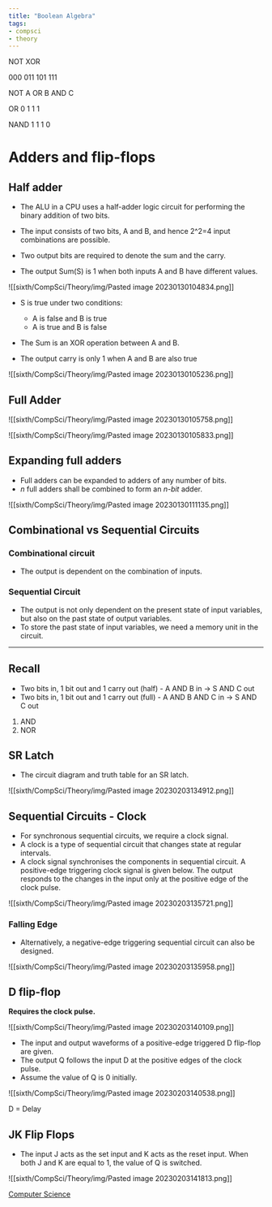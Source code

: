 ```yaml
---
title: "Boolean Algebra"
tags:
- compsci
- theory
---
```


NOT
XOR

000
011
101
111

NOT A OR B AND C

OR
0
1
1
1


NAND
1
1
1
0


# Adders and flip-flops


## Half adder

- The ALU in a CPU uses a half-adder logic circuit for performing the binary addition of two bits.
- The input consists of two bits, A and B, and hence 2^2=4 input combinations are possible.

- Two output bits are required to denote the sum and the carry.
- The output Sum(S) is 1 when both inputs A and B have different values.

![[sixth/CompSci/Theory/img/Pasted image 20230130104834.png]]

- S is true under two conditions:
	- A is false and B is true
	- A is true and B is false
- The Sum is an XOR operation between A and B.

- The output carry is only 1 when A and B are also true

![[sixth/CompSci/Theory/img/Pasted image 20230130105236.png]]

## Full Adder 

![[sixth/CompSci/Theory/img/Pasted image 20230130105758.png]]

![[sixth/CompSci/Theory/img/Pasted image 20230130105833.png]]

## Expanding full adders

- Full adders can be expanded to adders of any number of bits. 
- *n* full adders shall be combined to form an *n-bit* adder.

![[sixth/CompSci/Theory/img/Pasted image 20230130111135.png]]

## Combinational vs Sequential Circuits

### Combinational circuit

- The output is dependent on the combination of inputs.

### Sequential Circuit

- The output is not only dependent on the present state of input variables, but also on the past state of output variables.
- To store the past state of input variables, we need a memory unit in the circuit.

---

## Recall

- Two bits in, 1 bit out and 1 carry out (half) - A AND B in -> S AND C out
- Two bits in, 1 bit out and 1 carry out (full) - A AND B AND C in -> S AND C out


1) AND
2) NOR

## SR Latch

- The circuit diagram and truth table for an SR latch.

![[sixth/CompSci/Theory/img/Pasted image 20230203134912.png]]

## Sequential Circuits - Clock

- For synchronous sequential circuits, we require a clock signal.
- A clock is a type of sequential circuit that changes state at regular intervals.
- A clock signal synchronises the components in sequential circuit. A positive-edge triggering clock signal is given below. The output responds to the changes in the input only at the positive edge of the clock pulse.

![[sixth/CompSci/Theory/img/Pasted image 20230203135721.png]]

### Falling Edge

- Alternatively, a negative-edge triggering sequential circuit can also be designed.

![[sixth/CompSci/Theory/img/Pasted image 20230203135958.png]]

## D flip-flop

**Requires the clock pulse.**

![[sixth/CompSci/Theory/img/Pasted image 20230203140109.png]]

- The input and output waveforms of a positive-edge triggered D flip-flop are given.
- The output Q follows the input D at the positive edges of the clock pulse.
- Assume the value of Q is 0 initially.

![[sixth/CompSci/Theory/img/Pasted image 20230203140538.png]]

D = Delay

## JK Flip Flops

- The input J acts as the set input and K acts as the reset input. When both J and K are equal to 1, the value of Q is switched. 

![[sixth/CompSci/Theory/img/Pasted image 20230203141813.png]]



[Computer Science](/ComputerScience)